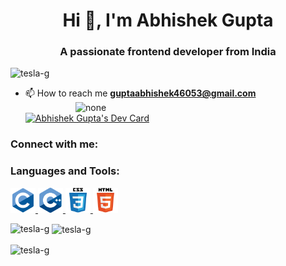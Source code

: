 <h1 align="center">Hi 👋, I'm Abhishek Gupta</h1>
<h3 align="center">A passionate frontend developer from India</h3>

<p align="left"> <img src="https://komarev.com/ghpvc/?username=tesla-g&label=Profile%20views&color=0e75b6&style=flat" alt="tesla-g" /> </p>

- 📫 How to reach me **guptaabhishek46053@gmail.com**
<img
      src="https://camo.githubusercontent.com/5ddf73ad3a205111cf8c686f687fc216c2946a75005718c8da5b837ad9de78c9/68747470733a2f2f7468756d62732e6766796361742e636f6d2f4576696c4e657874446576696c666973682d736d616c6c2e676966"
      alt="none"
      align="right"
      width="400"
    />
<a href="https://app.daily.dev/Tesla-gamer"><img src="https://api.daily.dev/devcards/a9185783a6544b808e6881c885bb47a8.png?r=qqd" width="400" alt="Abhishek Gupta's Dev Card"/></a>

<h3 align="left">Connect with me:</h3>
<p align="left">
</p>

<h3 align="left">Languages and Tools:</h3>
<p align="left"> <a href="https://www.cprogramming.com/" target="_blank" rel="noreferrer"> <img src="https://raw.githubusercontent.com/devicons/devicon/master/icons/c/c-original.svg" alt="c" width="40" height="40"/> </a> <a href="https://www.w3schools.com/cpp/" target="_blank" rel="noreferrer"> <img src="https://raw.githubusercontent.com/devicons/devicon/master/icons/cplusplus/cplusplus-original.svg" alt="cplusplus" width="40" height="40"/> </a> <a href="https://www.w3schools.com/css/" target="_blank" rel="noreferrer"> <img src="https://raw.githubusercontent.com/devicons/devicon/master/icons/css3/css3-original-wordmark.svg" alt="css3" width="40" height="40"/> </a> <a href="https://www.w3.org/html/" target="_blank" rel="noreferrer"> <img src="https://raw.githubusercontent.com/devicons/devicon/master/icons/html5/html5-original-wordmark.svg" alt="html5" width="40" height="40"/> </a> </p>

<p><img align="left" src="https://github-readme-stats.vercel.app/api/top-langs?username=tesla-g&show_icons=true&locale=en&layout=compact" alt="tesla-g" /></p>

<p>&nbsp;<img align="center" src="https://github-readme-stats.vercel.app/api?username=tesla-g&show_icons=true&locale=en" alt="tesla-g" /></p>

<p><img align="center" src="https://github-readme-streak-stats.herokuapp.com/?user=tesla-g&" alt="tesla-g" /></p>
